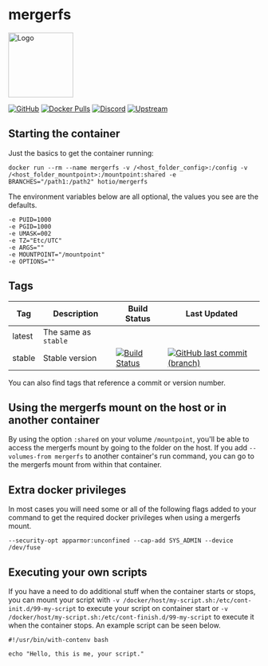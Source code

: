 # mergerfs

<img src="https://raw.githubusercontent.com/hotio/unraid-templates/master/hotio/img/mergerfs.png" alt="Logo" height="130" width="130">

[![GitHub](https://img.shields.io/badge/source-github-lightgrey)](https://github.com/hotio/docker-mergerfs)
[![Docker Pulls](https://img.shields.io/docker/pulls/hotio/mergerfs)](https://hub.docker.com/r/hotio/mergerfs)
[![Discord](https://img.shields.io/discord/610068305893523457?color=738ad6&label=discord&logo=discord&logoColor=white)](https://discord.gg/3SnkuKp)
[![Upstream](https://img.shields.io/badge/upstream-project-yellow)](https://github.com/mergerfs/mergerfs)

## Starting the container

Just the basics to get the container running:

```shell
docker run --rm --name mergerfs -v /<host_folder_config>:/config -v /<host_folder_mountpoint>:/mountpoint:shared -e BRANCHES="/path1:/path2" hotio/mergerfs
```

The environment variables below are all optional, the values you see are the defaults.

```shell
-e PUID=1000
-e PGID=1000
-e UMASK=002
-e TZ="Etc/UTC"
-e ARGS=""
-e MOUNTPOINT="/mountpoint"
-e OPTIONS=""
```

## Tags

| Tag      | Description                    | Build Status                                                                                                                                              | Last Updated                                                                                                                                                      |
| ---------|--------------------------------|-----------------------------------------------------------------------------------------------------------------------------------------------------------|-------------------------------------------------------------------------------------------------------------------------------------------------------------------|
| latest   | The same as `stable`           |                                                                                                                                                           |                                                                                                                                                                   |
| stable   | Stable version                 | [![Build Status](https://cloud.drone.io/api/badges/hotio/docker-mergerfs/status.svg?ref=refs/heads/stable)](https://cloud.drone.io/hotio/docker-mergerfs) | [![GitHub last commit (branch)](https://img.shields.io/github/last-commit/hotio/docker-mergerfs/stable)](https://github.com/hotio/docker-mergerfs/commits/stable) |

You can also find tags that reference a commit or version number.

## Using the mergerfs mount on the host or in another container

By using the option `:shared` on your volume `/mountpoint`, you'll be able to access the mergerfs mount by going to the folder on the host. If you add `--volumes-from mergerfs` to another container's run command, you can go to the mergerfs mount from within that container.

## Extra docker privileges

In most cases you will need some or all of the following flags added to your command to get the required docker privileges when using a mergerfs mount.

```shell
--security-opt apparmor:unconfined --cap-add SYS_ADMIN --device /dev/fuse
```

## Executing your own scripts

If you have a need to do additional stuff when the container starts or stops, you can mount your script with `-v /docker/host/my-script.sh:/etc/cont-init.d/99-my-script` to execute your script on container start or `-v /docker/host/my-script.sh:/etc/cont-finish.d/99-my-script` to execute it when the container stops. An example script can be seen below.

```shell
#!/usr/bin/with-contenv bash

echo "Hello, this is me, your script."
```
